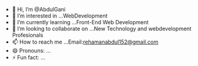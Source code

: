 - 👋 Hi, I’m @AbdulGani
- 👀 I’m interested in ...WebDevelopment
- 🌱 I’m currently learning ...Front-End Web Development
- 💞️ I’m looking to collaborate on ...New Technology and webdevelopment Profesionals
- 📫 How to reach me ...Email:rehamanabdul152@gmail.com
- 😄 Pronouns: ...
- ⚡ Fun fact: ...

<!---
AbdulHardy/AbdulHardy is a ✨ special ✨ repository because its `README.md` (this file) appears on your GitHub profile.
You can click the Preview link to take a look at your changes.
--->
